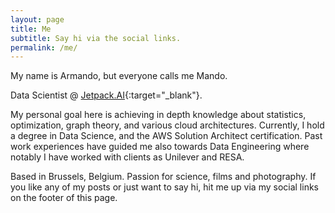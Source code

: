 ```yaml
---
layout: page
title: Me
subtitle: Say hi via the social links.
permalink: /me/
---
```


My name is Armando, but everyone calls me Mando.

Data Scientist @ [Jetpack.AI](https://jetpack.ai/){:target="_blank"}. 


My personal goal here is achieving in depth knowledge about statistics, optimization, graph theory, and various cloud architectures. Currently,
I hold a degree in Data Science, and the AWS Solution Architect certification. Past work experiences have guided me also towards
Data Engineering where notably I have worked with clients as Unilever and RESA. 


Based in Brussels, Belgium. Passion for science, films and photography. If you like any of my posts or just want to say hi,
hit me up via my social links on the footer of this page.
